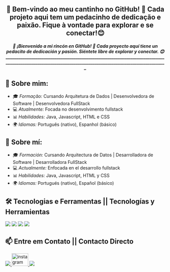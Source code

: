 <!-- README.md para o GitHub Profile -->

<h2 align="center">🌼 Bem-vindo ao meu cantinho no GitHub! 🌼 Cada projeto aqui tem um pedacinho de dedicação e paixão. Fique à vontade para explorar e se conectar!😊 </h2>
<h5 align="center">🌼 ¡Bienvenido a mi rincón en GitHub! 🌼 Cada proyecto aquí tiene un pedacito de dedicación y pasión. Siéntete libre de explorar y conectar. 😊
_______________________________________________________________________________________________________________________________________________________</h5>

## 🚀 Sobre mim:

- 🎓 *Formação:* Cursando Arquitetura de Dados | Desenvolvedora de Software | Desenvolvedora FullStack
- 💻 *Atualmente:* Focada no desenvolvimento fullstack
- 📊 *Habilidades:* Java, Javascript, HTML e CSS
- 🌍 *Idiomas:* Português (nativo), Espanhol (básico)

## 🚀 Sobre mí:

- 🎓 *Formación:* Cursando Arquitectura de Datos | Desarrolladora de Software | Desarrolladora FullStack
- 💻 *Actualmente:* Enfocada en el desarrollo fullstack
- 📊 *Habilidades:* Java, Javascript, HTML y CSS
- 🌍 *Idiomas:* Portugués (nativo), Español (básico)

## 🛠️ Tecnologias e Ferramentas || Tecnologías y Herramientas
<p>
  <img src="https://skillicons.dev/icons?i=java">
  <img src="https://skillicons.dev/icons?i=js">
  <img src="https://skillicons.dev/icons?i=html">
  <img src="https://skillicons.dev/icons?i=css">
</p>

## 📫 Entre em Contato || Contacto Directo
<p>
  <a href="https://www.linkedin.com/in/thamiriscalixt0">
    <img src="https://raw.githubusercontent.com/maurodesouza/profile-readme-generator/master/src/assets/icons/social/linkedin/default.svg">
  </a>
  <a href="https://www.instagram.com/iriscalixt0_/?next=%2F">
    <img src="https://raw.githubusercontent.com/maurodesouza/profile-readme-generator/master/src/assets/icons/social/instagram/default.svg" width="52" height="40" alt="instagram logo">
  </a>
  <a href="https://mail.google.com/mail/u/0/?hl=pt-BR#inbox">
    <img src=https://raw.githubusercontent.com/maurodesouza/profile-readme-generator/master/src/assets/icons/social/gmail/default.svg>
  </a>
</p>

